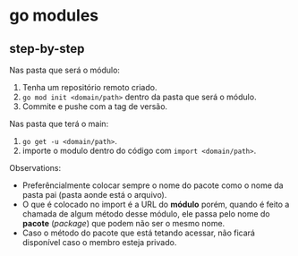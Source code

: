 # go modules

## step-by-step

Nas pasta que será o módulo:

1. Tenha um repositório remoto criado.
1. `go mod init <domain/path>` dentro da pasta que será o módulo.
1. Commite e pushe com a tag de versão.

Nas pasta que terá o main:

1. `go get -u <domain/path>`.
1. importe o modulo dentro do código com `import <domain/path>`.

Observations:

- Preferêncialmente colocar sempre o nome do pacote como o nome da pasta pai (pasta aonde está o arquivo).
- O que é colocado no import é a URL do **módulo** porém, quando é feito a chamada de algum método desse módulo, ele passa pelo nome do **pacote** (*package*) que podem não ser o mesmo nome.
- Caso o método do pacote que está tetando acessar, não ficará disponível caso o membro esteja privado.

